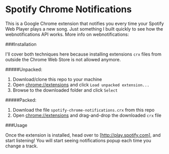 Spotify Chrome Notifications
============================

This is a Google Chrome extension that notifies you every time your Spotify Web Player plays a new song. Just something I built quickly to see how the webnotifications API works. More info on webnotifications:

###Installation

I'll cover both techniques here because installing extensions `crx` files from outside the Chrome Web Store is not allowed anymore.

#####Unpacked:

1. Download/clone this repo to your machine
2. Open [chrome://extensions](chrome://extensions) and click `Load unpacked extension...`
3. Browse to the downloaded folder and click `Select`

#####Packed:

1. Download the file `spotify-chrome-notifications.crx` from this repo
2. Open [chrome://extensions](chrome://extensions) and drag-and-drop the downloaded `crx` file

###Usage

Once the extension is installed, head over to [http://play.spotify.com], and start listening! You will start seeing notifications popup each time you change a track.